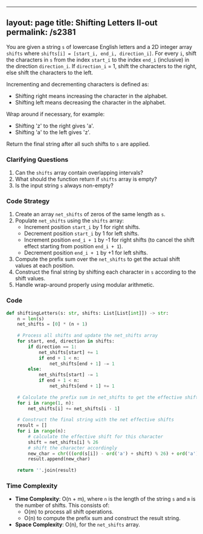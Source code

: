 
---
layout: page
title:  Shifting Letters II-out
permalink: /s2381
---

You are given a string `s` of lowercase English letters and a 2D integer array `shifts` where `shifts[i] = [start_i, end_i, direction_i]`. For every `i`, shift the characters in `s` from the index `start_i` to the index `end_i` (inclusive) in the direction `direction_i`. If `direction_i` = 1, shift the characters to the right, else shift the characters to the left.

Incrementing and decrementing characters is defined as:
- Shifting right means increasing the character in the alphabet.
- Shifting left means decreasing the character in the alphabet.

Wrap around if necessary, for example:
- Shifting 'z' to the right gives 'a'.
- Shifting 'a' to the left gives 'z'.

Return the final string after all such shifts to `s` are applied.

### Clarifying Questions
1. Can the `shifts` array contain overlapping intervals?
2. What should the function return if `shifts` array is empty?
3. Is the input string `s` always non-empty?

### Code Strategy
1. Create an array `net_shifts` of zeros of the same length as `s`.
2. Populate `net_shifts` using the `shifts` array:
   - Increment position `start_i` by 1 for right shifts.
   - Decrement position `start_i` by 1 for left shifts.
   - Increment position `end_i + 1` by -1 for right shifts (to cancel the shift effect starting from position `end_i + 1`).
   - Decrement position `end_i + 1` by +1 for left shifts.
3. Compute the prefix sum over the `net_shifts` to get the actual shift values at each position.
4. Construct the final string by shifting each character in `s` according to the shift values.
5. Handle wrap-around properly using modular arithmetic.

### Code
```python
def shiftingLetters(s: str, shifts: List[List[int]]) -> str:
    n = len(s)
    net_shifts = [0] * (n + 1)
    
    # Process all shifts and update the net_shifts array
    for start, end, direction in shifts:
        if direction == 1:
            net_shifts[start] += 1
            if end + 1 < n:
                net_shifts[end + 1] -= 1
        else:
            net_shifts[start] -= 1
            if end + 1 < n:
                net_shifts[end + 1] += 1
    
    # Calculate the prefix sum in net_shifts to get the effective shift for each character
    for i in range(1, n):
        net_shifts[i] += net_shifts[i - 1]
    
    # Construct the final string with the net effective shifts
    result = []
    for i in range(n):
        # calculate the effective shift for this character
        shift = net_shifts[i] % 26
        # shift the character accordingly
        new_char = chr(((ord(s[i]) - ord('a') + shift) % 26) + ord('a'))
        result.append(new_char)
    
    return ''.join(result)
```

### Time Complexity
- **Time Complexity**: O(n + m), where `n` is the length of the string `s` and `m` is the number of shifts. This consists of:
  - O(m) to process all shift operations.
  - O(n) to compute the prefix sum and construct the result string.
- **Space Complexity**: O(n), for the `net_shifts` array.